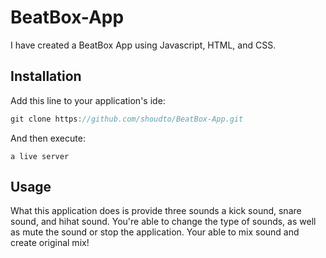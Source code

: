 # BeatBox-App
I have created a BeatBox App using Javascript, HTML, and CSS.

## Installation

Add this line to your application's ide:

```javascript
git clone https://github.com/shoudto/BeatBox-App.git
```

And then execute:

    a live server

## Usage
What this application does is provide three sounds a kick sound, snare sound, and hihat sound. You're able to change the type of sounds, as well as mute the sound or stop the application. Your able to mix sound and create original mix!
